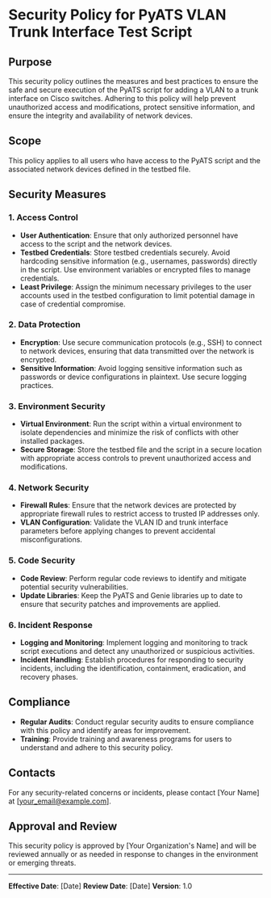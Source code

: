 # Security Policy for PyATS VLAN Trunk Interface Test Script

## Purpose
This security policy outlines the measures and best practices to ensure the safe and secure execution of the PyATS script for adding a VLAN to a trunk interface on Cisco switches. Adhering to this policy will help prevent unauthorized access and modifications, protect sensitive information, and ensure the integrity and availability of network devices.

## Scope
This policy applies to all users who have access to the PyATS script and the associated network devices defined in the testbed file.

## Security Measures

### 1. Access Control
- **User Authentication**: Ensure that only authorized personnel have access to the script and the network devices.
- **Testbed Credentials**: Store testbed credentials securely. Avoid hardcoding sensitive information (e.g., usernames, passwords) directly in the script. Use environment variables or encrypted files to manage credentials.
- **Least Privilege**: Assign the minimum necessary privileges to the user accounts used in the testbed configuration to limit potential damage in case of credential compromise.

### 2. Data Protection
- **Encryption**: Use secure communication protocols (e.g., SSH) to connect to network devices, ensuring that data transmitted over the network is encrypted.
- **Sensitive Information**: Avoid logging sensitive information such as passwords or device configurations in plaintext. Use secure logging practices.

### 3. Environment Security
- **Virtual Environment**: Run the script within a virtual environment to isolate dependencies and minimize the risk of conflicts with other installed packages.
- **Secure Storage**: Store the testbed file and the script in a secure location with appropriate access controls to prevent unauthorized access and modifications.

### 4. Network Security
- **Firewall Rules**: Ensure that the network devices are protected by appropriate firewall rules to restrict access to trusted IP addresses only.
- **VLAN Configuration**: Validate the VLAN ID and trunk interface parameters before applying changes to prevent accidental misconfigurations.

### 5. Code Security
- **Code Review**: Perform regular code reviews to identify and mitigate potential security vulnerabilities.
- **Update Libraries**: Keep the PyATS and Genie libraries up to date to ensure that security patches and improvements are applied.

### 6. Incident Response
- **Logging and Monitoring**: Implement logging and monitoring to track script executions and detect any unauthorized or suspicious activities.
- **Incident Handling**: Establish procedures for responding to security incidents, including the identification, containment, eradication, and recovery phases.

## Compliance
- **Regular Audits**: Conduct regular security audits to ensure compliance with this policy and identify areas for improvement.
- **Training**: Provide training and awareness programs for users to understand and adhere to this security policy.

## Contacts
For any security-related concerns or incidents, please contact [Your Name] at [your_email@example.com].

## Approval and Review
This security policy is approved by [Your Organization's Name] and will be reviewed annually or as needed in response to changes in the environment or emerging threats.

---

**Effective Date**: [Date]
**Review Date**: [Date]
**Version**: 1.0
